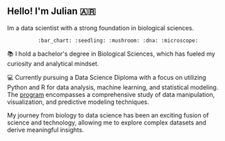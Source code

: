 
## Hello! I'm Julian :argentina:
Im a data scientist with a strong foundation in biological sciences. 

              :bar_chart: :seedling: :mushroom: :dna: :microscope:

:books: I hold a bachelor's degree in Biological Sciences, which has fueled my curiosity and analytical mindset. 

:computer: Currently pursuing a Data Science Diploma with a focus on utilizing Python and R for data analysis, machine learning, and statistical modeling. 
The [program](https://institutodatascience.org/wp-content/uploads/2022/11/Brochure-diplomatura-en-ciencia-de-datos-con-R-y-Python-1.pdf) encompasses a comprehensive study of data manipulation, visualization, and predictive modeling techniques.  

My journey from biology to data science has been an exciting fusion of science and technology, allowing me to explore complex datasets and derive meaningful insights.



